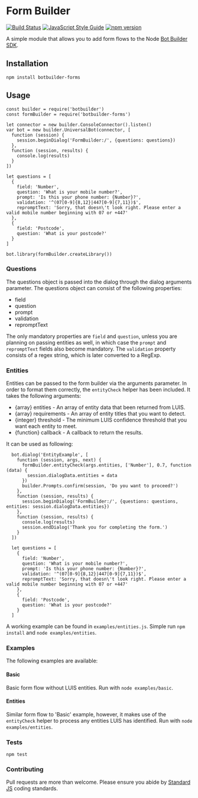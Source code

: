 # Form Builder

[![Build Status](https://travis-ci.org/tombarton/botbuilder-forms.svg?branch=master)](https://travis-ci.org/tombarton/botbuilder-forms)
[![JavaScript Style Guide](https://img.shields.io/badge/code_style-standard-brightgreen.svg)](https://standardjs.com)
[![npm version](https://badge.fury.io/js/botbuilder-forms.svg)](https://badge.fury.io/js/botbuilder-forms)

A simple module that allows you to  add form flows to the Node [Bot Builder SDK](https://github.com/Microsoft/BotBuilder).

## Installation

  `npm install botbuilder-forms`

## Usage

  ```
  const builder = require('botbuilder')
  const formBuilder = require('botbuilder-forms')

  let connector = new builder.ConsoleConnector().listen()
  var bot = new builder.UniversalBot(connector, [
    function (session) {
      session.beginDialog('FormBuilder:/', {questions: questions})
    },
    function (session, results) {
      console.log(results)
    }
  ])

  let questions = [
    {
      field: 'Number',
      question: 'What is your mobile number?',
      prompt: 'Is this your phone number: {Number}?',
      validation: '^(07[0-9]{8,12}|447[0-9]{7,11})$',
      repromptText: 'Sorry, that doesn\'t look right. Please enter a valid mobile number beginning with 07 or +447'
    },
    {
      field: 'Postcode',
      question: 'What is your postcode?'
    }
  ]

  bot.library(formBuilder.createLibrary())
  ```

### Questions

The questions object is passed into the dialog through the dialog arguments parameter. The questions object can consist of the following properties:

  * field
  * question
  * prompt
  * validation
  * repromptText

The only mandatory properties are `field` and `question`, unless you are planning on passing entities as well, in which case the `prompt` and `repromptText` fields also become mandatory. The `validation` property consists of a regex string, which is later converted to a RegExp.

### Entities

Entities can be passed to the form builder via the arguments parameter. In order to format them correctly, the `entityCheck` helper has been included. It takes the following arguments:

* {array} entities - An array of entity data that been returned from LUIS.
* {array} requirements - An array of entity titles that you want to detect.
* {integer} threshold - The minimum LUIS confidence threshold that you want each entity to meet.
* {function} callback - A callback to return the results.

 It can be used as following:

```
  bot.dialog('EntityExample', [
    function (session, args, next) {
      formBuilder.entityCheck(args.entities, ['Number'], 0.7, function (data) {
        session.dialogData.entities = data
      })
      builder.Prompts.confirm(session, 'Do you want to proceed?')
    },
    function (session, results) {
      session.beginDialog('FormBuilder:/', {questions: questions, entities: session.dialogData.entities})
    },
    function (session, results) {
      console.log(results)
      session.endDialog('Thank you for completing the form.')
    }
  ])

  let questions = [
    {
      field: 'Number',
      question: 'What is your mobile number?',
      prompt: 'Is this your phone number: {Number}?',
      validation: '^(07[0-9]{8,12}|447[0-9]{7,11})$',
      repromptText: 'Sorry, that doesn\'t look right. Please enter a valid mobile number beginning with 07 or +447'
    },
    {
      field: 'Postcode',
      question: 'What is your postcode?'
    }
  ]
```

A working example can be found in `examples/entities.js`. Simple run `npm install` and `node examples/entities`.

### Examples

The following examples are available:

#### Basic

Basic form flow without LUIS entities. Run with `node examples/basic`.

#### Entities

Similar form flow to 'Basic' example, however, it makes use of the `entityCheck` helper to process any entities LUIS has identified. Run with `node examples/entities`.

### Tests

  `npm test`

### Contributing

Pull requests are more than welcome. Please ensure you abide by [Standard JS](https://standardjs.com/) coding standards.
